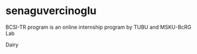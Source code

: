 # senaguvercinoglu

BCSI-TR program is an online internship program by TUBU and MSKU-BcRG Lab

Dairy

